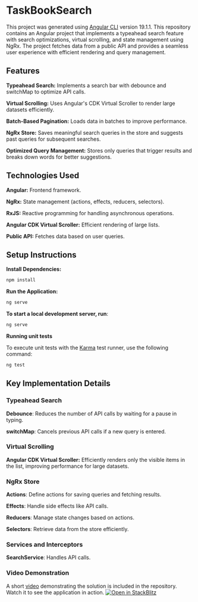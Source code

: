 # TaskBookSearch

This project was generated using [Angular CLI](https://github.com/angular/angular-cli) version 19.1.1.
This repository contains an Angular project that implements a typeahead search feature with search optimizations, virtual scrolling, and state management using NgRx. The project fetches data from a public API and provides a seamless user experience with efficient rendering and query management.

## Features

**Typeahead Search:** Implements a search bar with debounce and switchMap to optimize API calls.

**Virtual Scrolling:** Uses Angular's CDK Virtual Scroller to render large datasets efficiently.

**Batch-Based Pagination:** Loads data in batches to improve performance.

**NgRx Store:** Saves meaningful search queries in the store and suggests past queries for subsequent searches.

**Optimized Query Management:** Stores only queries that trigger results and breaks down words for better suggestions.

## Technologies Used

**Angular:** Frontend framework.

**NgRx:** State management (actions, effects, reducers, selectors).

**RxJS:** Reactive programming for handling asynchronous operations.

**Angular CDK Virtual Scroller:** Efficient rendering of large lists.

**Public API:** Fetches data based on user queries.

## Setup Instructions

**Install Dependencies:**

```bash
npm install
```

**Run the Application:**

```bash
ng serve
```

**To start a local development server, run**:

```bash
ng serve
```

**Running unit tests**

To execute unit tests with the [Karma](https://karma-runner.github.io) test runner, use the following command:

```bash
ng test
```

## Key Implementation Details

### Typeahead Search
**Debounce**: Reduces the number of API calls by waiting for a pause in typing.

**switchMap**: Cancels previous API calls if a new query is entered.

### Virtual Scrolling
**Angular CDK Virtual Scroller:** Efficiently renders only the visible items in the list, improving performance for large datasets.

### NgRx Store
**Actions**: Define actions for saving queries and fetching results.

**Effects**: Handle side effects like API calls.

**Reducers**: Manage state changes based on actions.

**Selectors**: Retrieve data from the store efficiently.

### Services and Interceptors
**SearchService**: Handles API calls.

### Video Demonstration

A short [video](https://drive.google.com/file/d/1ET1HxNGr2t-8J7NVFE00itdPqaThEJCg/view?usp=sharing) demonstrating the solution is included in the repository. Watch it to see the application in action.
[![Open in StackBlitz](https://developer.stackblitz.com/img/open_in_stackblitz.svg)](https://stackblitz.com/~/github.com/armenmkrtchian/task-book-search)

